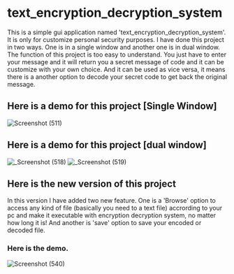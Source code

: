 # text_encryption_decryption_system

This is a simple gui application named 'text_encryption_decryption_system'. 
It is only for customize personal security purposes.
I have done this project in two ways. One is in a single window and another one is in dual window.
The function of this project is too easy to understand. You just have to enter your message and it will return you a secret message of code and it can be customize with your own choice. And it can be used as vice versa, it means there is a another option to decode your secret code to get back the original message.

## Here is a demo for this project [Single Window]

![Screenshot (511)](https://user-images.githubusercontent.com/64744693/85612549-cffdbf00-b67a-11ea-89ba-0757e02ec476.png)


## Here is a demo for this project [dual window]

![_Screenshot (518)](https://user-images.githubusercontent.com/64744693/85616340-5916f500-b67f-11ea-9579-d77a5278cfcf.png)
![_Screenshot (519)](https://user-images.githubusercontent.com/64744693/85616344-5c11e580-b67f-11ea-8a42-6fde882a7ab2.png)


## Here is the new version of this project

In this version I have added two new feature. One is a 'Browse' option to access any kind of file (basically you need to a text file) accrording to your pc and make it executable with encryption decryption system, no matter how long it is! And another is 'save' option to save your encoded or decoded file.

### Here is the demo.

![Screenshot (540)](https://user-images.githubusercontent.com/64744693/88956454-3354bf80-d2bf-11ea-97ad-105c115d7046.png)
